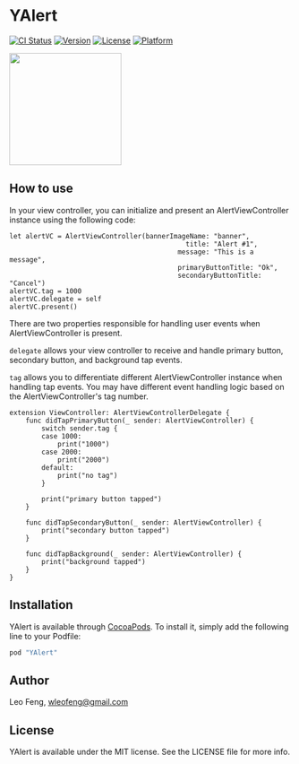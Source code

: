 # YAlert

[![CI Status](http://img.shields.io/travis/wleofeng/YAlert.svg?style=flat)](https://travis-ci.org/wleofeng@gmail.com/YAlert)
[![Version](https://img.shields.io/cocoapods/v/YAlert.svg?style=flat)](http://cocoapods.org/pods/YAlert)
[![License](https://img.shields.io/cocoapods/l/YAlert.svg?style=flat)](http://cocoapods.org/pods/YAlert)
[![Platform](https://img.shields.io/cocoapods/p/YAlert.svg?style=flat)](http://cocoapods.org/pods/YAlert)


<image src="https://github.com/wleofeng/YAlert/blob/master/screenshot/screenshot1.png" width=200px>  

## How to use  

In your view controller, you can initialize and present an AlertViewController instance using the following code:  

```
let alertVC = AlertViewController(bannerImageName: "banner",
                                            title: "Alert #1",
                                          message: "This is a message",
                                          primaryButtonTitle: "Ok",
                                          secondaryButtonTitle: "Cancel")
alertVC.tag = 1000
alertVC.delegate = self
alertVC.present()
```

There are two properties responsible for handling user events when AlertViewController is present.

`delegate` allows your view controller to receive and handle primary button, secondary button, and background tap events.

`tag` allows you to differentiate different AlertViewController instance when handling tap events. You may have different event handling logic based on the AlertViewController's tag number.

```
extension ViewController: AlertViewControllerDelegate {
    func didTapPrimaryButton(_ sender: AlertViewController) {
        switch sender.tag {
        case 1000:
            print("1000")
        case 2000:
            print("2000")
        default:
            print("no tag")
        }

        print("primary button tapped")
    }

    func didTapSecondaryButton(_ sender: AlertViewController) {
        print("secondary button tapped")
    }

    func didTapBackground(_ sender: AlertViewController) {
        print("background tapped")
    }
}
```

## Installation

YAlert is available through [CocoaPods](http://cocoapods.org). To install
it, simply add the following line to your Podfile:

```ruby
pod "YAlert"
```

## Author

Leo Feng, wleofeng@gmail.com

## License

YAlert is available under the MIT license. See the LICENSE file for more info.
